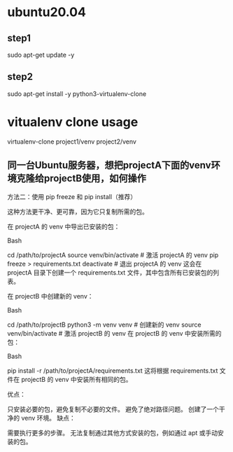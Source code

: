 # ubuntu20.04

## step1

sudo apt-get update -y

## step2

sudo apt-get install -y python3-virtualenv-clone


# vitualenv clone usage

virtualenv-clone project1/venv project2/venv

## 同一台Ubuntu服务器，想把projectA下面的venv环境克隆给projectB使用，如何操作
方法二：使用 pip freeze 和 pip install（推荐）

这种方法更干净、更可靠，因为它只复制所需的包。

在 projectA 的 venv 中导出已安装的包：

Bash

cd /path/to/projectA
source venv/bin/activate  # 激活 projectA 的 venv
pip freeze > requirements.txt
deactivate  # 退出 projectA 的 venv
这会在 projectA 目录下创建一个 requirements.txt 文件，其中包含所有已安装包的列表。

在 projectB 中创建新的 venv：

Bash

cd /path/to/projectB
python3 -m venv venv  # 创建新的 venv
source venv/bin/activate  # 激活 projectB 的 venv
在 projectB 的 venv 中安装所需的包：

Bash

pip install -r /path/to/projectA/requirements.txt
这将根据 requirements.txt 文件在 projectB 的 venv 中安装所有相同的包。

优点：

只安装必要的包，避免复制不必要的文件。
避免了绝对路径问题。
创建了一个干净的 venv 环境。
缺点：

需要执行更多的步骤。
无法复制通过其他方式安装的包，例如通过 apt 或手动安装的包。
